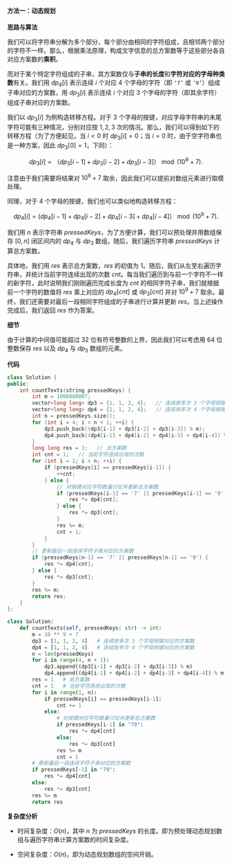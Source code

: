 #### 方法一：动态规划

**思路与算法**

我们可以将字符串分解为多个部分，每个部分由相同的字符组成，且相邻两个部分的字符不一样。那么，根据乘法原理，构成文字信息的总方案数等于这些部分各自对应方案数的**乘积**。

而对于某个特定字符组成的子串，其方案数仅与**子串的长度**和**字符对应的字母种类数**有关。我们用 $\textit{dp}_4[i]$ 表示连续 $i$ 个对应 $4$ 个字母的字符（即 $\texttt{`7'}$ 或 $\texttt{`9'}$）组成子串对应的方案数，用 $\textit{dp}_3[i]$ 表示连续 $i$ 个对应 $3$ 个字母的字符（即其余字符）组成子串对应的方案数。

我们以 $\textit{dp}_3[i]$ 为例构造转移方程。对于 $3$ 个字母的按键，对应字母字符串的末尾字符可能有三种情况，分别对应按 $1, 2, 3$ 次的情况。那么，我们可以得到如下的转移方程（为了方便起见，当 $i < 0$ 时 $\textit{dp}_3[i] = 0$；当 $i = 0$ 时，由于空字符串也是一种方案，因此 $\textit{dp}_3[0] = 1$，下同）：

$$
\textit{dp}_3[i] = （\textit{dp}_3[i - 1] + \textit{dp}_3[i - 2] + \textit{dp}_3[i - 3]）\bmod (10^9 + 7).
$$

注意由于我们需要将结果对 $10^9 + 7$ 取余，因此我们可以提前对数组元素进行取模处理。

同理，对于 $4$ 个字母的按键，我们也可以类似地构造转移方程：

$$
\textit{dp}_4[i] = (\textit{dp}_4[i - 1] + \textit{dp}_4[i - 2] + \textit{dp}_4[i - 3] + \textit{dp}_4[i - 4]）\bmod (10^9 + 7).
$$

我们用 $n$ 表示字符串 $\textit{pressedKeys}$，为了方便计算，我们可以预处理并用数组保存 $[0, n]$ 闭区间内的 $\textit{dp}_4$ 与 $\textit{dp}_3$ 数组。随后，我们遍历字符串 $\textit{pressedKeys}$ 计算总方案数。

具体地，我们用 $\textit{res}$ 表示总方案数，$\textit{res}$ 的初值为 $1$。随后，我们从左至右遍历字符串，并统计当前字符连续出现的次数 $\textit{cnt}$。每当我们遍历到与前一个字符不一样的新字符，此时说明我们刚刚遍历完成长度为 $\textit{cnt}$ 的相同字符子串，我们就根据前一个字符的数值将 $\textit{res}$ 乘上对应的 $\textit{dp}_4[\textit{cnt}]$ 或 $\textit{dp}_3[\textit{cnt}]$ 并对 $10^9 + 7$ 取余。最终，我们还需要对最后一段相同字符组成的子串进行计算并更新 $\textit{res}$。当上述操作完成后，我们返回 $\textit{res}$ 作为答案。


**细节**

由于计算的中间值可能超过 $32$ 位有符号整数的上界，因此我们可以考虑用 $64$ 位整数保存 $\textit{res}$ 以及 $\textit{dp}_4$ 与 $\textit{dp}_3$ 数组的元素。

**代码**

```C++ [sol1-C++]
class Solution {
public:
    int countTexts(string pressedKeys) {
        int m = 1000000007;
        vector<long long> dp3 = {1, 1, 2, 4};   // 连续按多次 3 个字母按键对应的方案数
        vector<long long> dp4 = {1, 1, 2, 4};   // 连续按多次 4 个字母按键对应的方案数
        int n = pressedKeys.size();
        for (int i = 4; i < n + 1; ++i) {
            dp3.push_back((dp3[i-1] + dp3[i-2] + dp3[i-3]) % m);
            dp4.push_back((dp4[i-1] + dp4[i-2] + dp4[i-3] + dp4[i-4]) % m);
        }
        long long res = 1;   // 总方案数
        int cnt = 1;   // 当前字符连续出现的次数
        for (int i = 1; i < n; ++i) {
            if (pressedKeys[i] == pressedKeys[i-1]) {
                ++cnt;
            } else {
                // 对按键对应字符数量讨论并更新总方案数
                if (pressedKeys[i-1] == '7' || pressedKeys[i-1] == '9') {
                    res *= dp4[cnt];
                } else {
                    res *= dp3[cnt];
                }
                res %= m;
                cnt = 1;
            }
        }
        // 更新最后一段连续字符子串对应的方案数
        if (pressedKeys[n-1] == '7' || pressedKeys[n-1] == '9') {
            res *= dp4[cnt];
        } else {
            res *= dp3[cnt];
        }
        res %= m;
        return res;
    }
};
```


```Python [sol1-Python3]
class Solution:
    def countTexts(self, pressedKeys: str) -> int:
        m = 10 ** 9 + 7
        dp3 = [1, 1, 2, 4]   # 连续按多次 3 个字母按键对应的方案数
        dp4 = [1, 1, 2, 4]   # 连续按多次 4 个字母按键对应的方案数
        n = len(pressedKeys)
        for i in range(4, n + 1):
            dp3.append((dp3[i-1] + dp3[i-2] + dp3[i-3]) % m)
            dp4.append((dp4[i-1] + dp4[i-2] + dp4[i-3] + dp4[i-4]) % m)
        res = 1   # 总方案数
        cnt = 1   # 当前字符连续出现的次数
        for i in range(1, n):
            if pressedKeys[i] == pressedKeys[i-1]:
                cnt += 1
            else:
                # 对按键对应字符数量讨论并更新总方案数
                if pressedKeys[i-1] in "79":
                    res *= dp4[cnt]
                else:
                    res *= dp3[cnt]
                res %= m
                cnt = 1
        # 更新最后一段连续字符子串对应的方案数
        if pressedKeys[-1] in "79":
            res *= dp4[cnt]
        else:
            res *= dp3[cnt]
        res %= m
        return res
```


**复杂度分析**

- 时间复杂度：$O(n)$，其中 $n$ 为 $\textit{pressedKeys}$ 的长度。即为预处理动态规划数组与遍历字符串计算方案数的时间复杂度。

- 空间复杂度：$O(n)$，即为动态规划数组的空间开销。